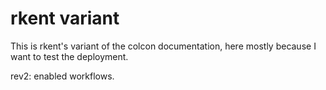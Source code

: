 # rkent variant

This is rkent's variant of the colcon documentation, here mostly because I want to test the deployment.

rev2: enabled workflows.
